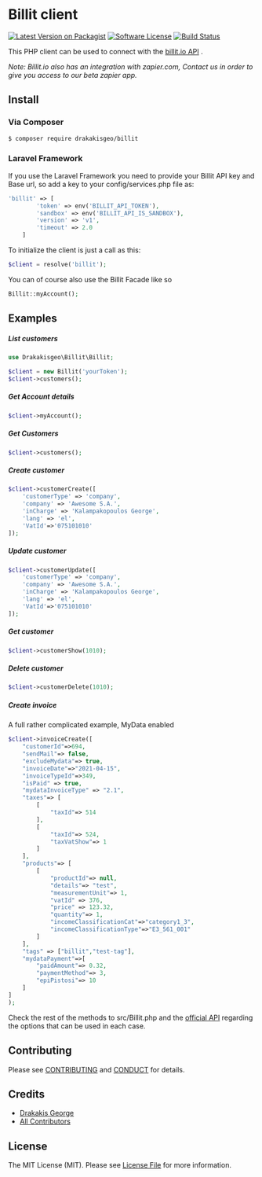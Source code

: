 # Billit client

[![Latest Version on Packagist][ico-version]][link-packagist]
[![Software License][ico-license]](LICENSE.md)
[![Build Status][ico-travis]][link-travis]

This PHP client can be used to connect with the [billit.io API](https://www.billit.io/docs) .

*Note: Billit.io also has an integration with zapier.com, Contact us in order to give you access to our beta zapier app.*

## Install

### Via Composer

``` bash
$ composer require drakakisgeo/billit
```

### Laravel Framework
If you use the Laravel Framework you need to provide your Billit API key and Base url, so add a key to your config/services.php file as:
``` php
'billit' => [
        'token' => env('BILLIT_API_TOKEN'),
        'sandbox' => env('BILLIT_API_IS_SANDBOX'),
        'version' => 'v1',
        'timeout' => 2.0
    ]
```
To initialize the client is just a call as this:

``` php
$client = resolve('billit');
```
You can of course also use the Billit Facade like so

``` php
Billit::myAccount();
```

## Examples
##### List customers

``` php
use Drakakisgeo\Billit\Billit;

$client = new Billit('yourToken');
$client->customers();
```

##### Get Account details

``` php
$client->myAccount();
```

##### Get Customers

``` php
$client->customers();
```

##### Create customer

``` php
$client->customerCreate([
    'customerType' => 'company',
    'company' => 'Awesome S.A.',
    'inCharge' => 'Kalampakopoulos George',
    'lang' => 'el',
    'VatId'=>'075101010'
]);
```

##### Update customer

``` php
$client->customerUpdate([
    'customerType' => 'company',
    'company' => 'Awesome S.A.',
    'inCharge' => 'Kalampakopoulos George',
    'lang' => 'el',
    'VatId'=>'075101010'
]);
```

##### Get customer

``` php
$client->customerShow(1010);
```

##### Delete customer

``` php
$client->customerDelete(1010);
```

##### Create invoice
A full rather complicated example, MyData enabled

``` php
$client->invoiceCreate([
    "customerId"=>694,
    "sendMail"=> false,
    "excludeMydata"=> true,
    "invoiceDate"=>"2021-04-15",
    "invoiceTypeId"=>349,
    "isPaid" => true,
    "mydataInvoiceType" => "2.1",
    "taxes"=> [
        [
            "taxId"=> 514
        ],
        [
            "taxId"=> 524,
            "taxVatShow"=> 1
        ]
    ],
    "products"=> [
        [
            "productId"=> null,
            "details"=> "test",
            "measurementUnit"=> 1,
            "vatId" => 376,
            "price" => 123.32,
            "quantity"=> 1,
            "incomeClassificationCat"=>"category1_3",
            "incomeClassificationType"=>"E3_561_001"
        ]
    ],
    "tags" => ["billit","test-tag"],
    "mydataPayment"=>[
        "paidAmount"=> 0.32,
        "paymentMethod"=> 3,
        "epiPistosi"=> 10
    ]
]
);
```

Check the rest of the methods to src/Billit.php and the [official API](https://billit.io/docs) regarding the options that can be used in each case.



## Contributing

Please see [CONTRIBUTING](CONTRIBUTING.md) and [CONDUCT](CONDUCT.md) for details.

## Credits

- [Drakakis George][link-author]
- [All Contributors][link-contributors]

## License

The MIT License (MIT). Please see [License File](LICENSE.md) for more information.

[ico-version]: https://img.shields.io/packagist/v/drakakisgeo/billit.svg?style=flat-square
[ico-license]: https://img.shields.io/badge/license-MIT-brightgreen.svg?style=flat-square
[ico-travis]: https://img.shields.io/travis/drakakisgeo/billit/master.svg?style=flat-square
[link-packagist]: https://packagist.org/packages/drakakisgeo/billit
[link-travis]: https://travis-ci.org/drakakisgeo/billit
[link-author]: https://github.com/drakakisgeo
[link-contributors]: ../../contributors